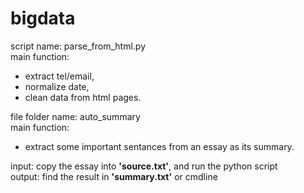 # bigdata

script name: parse_from_html.py <br>
main function: 
  * extract tel/email, <br> 
  * normalize date, <br> 
  * clean data from html pages. <br> 

file folder name: auto_summary <br> 
main function: 
 * extract some important sentances from an essay as its summary. <br> 

input: copy the essay into **'source.txt'**, and run the python script <br> 
output: find the result in **'summary.txt'** or cmdline <br> 

